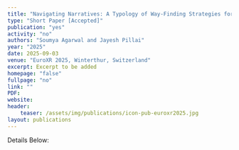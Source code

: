 ```yaml
---
title: "Navigating Narratives: A Typology of Way-Finding Strategies for VR Storytelling"
type: "Short Paper [Accepted]"
publication: "yes"
activity: "no"
authors: "Soumya Agarwal and Jayesh Pillai"
year: "2025"
date: 2025-09-03
venue: "EuroXR 2025, Winterthur, Switzerland"
excerpt: Excerpt to be added
homepage: "false"
fullpage: "no"
link: ""
PDF: 
website:
header:
    teaser: /assets/img/publications/icon-pub-euroxr2025.jpg
layout: publications   
---
```


Details Below:
